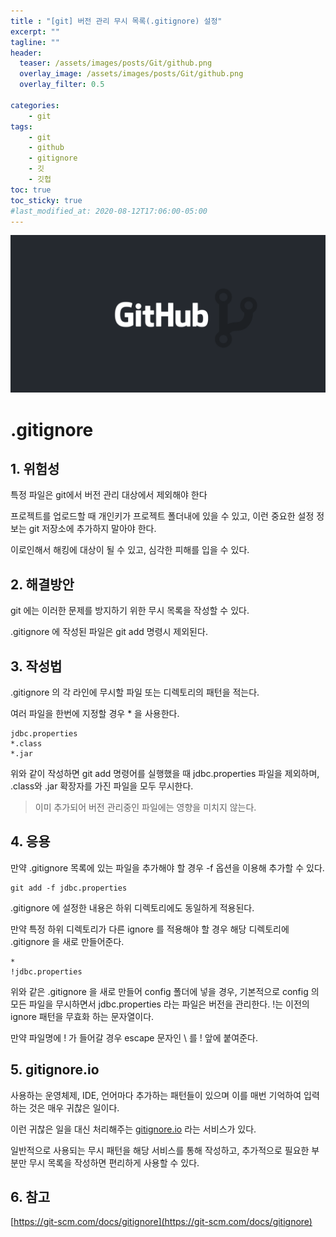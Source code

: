 ```yaml
---
title : "[git] 버전 관리 무시 목록(.gitignore) 설정"
excerpt: ""
tagline: ""
header:
  teaser: /assets/images/posts/Git/github.png
  overlay_image: /assets/images/posts/Git/github.png
  overlay_filter: 0.5
  
categories:
    - git
tags:
    - git
    - github
    - gitignore
    - 깃
    - 깃헙
toc: true
toc_sticky: true
#last_modified_at: 2020-08-12T17:06:00-05:00
---
```


![Github](/assets/images/posts/Git/github.png)

# .gitignore

## 1. 위험성
특정 파일은 git에서 버전 관리 대상에서 제외해야 한다

프로젝트를 업로드할 때 개인키가 프로젝트 폴더내에 있을 수 있고, 이런 중요한 설정 정보는 git 저장소에 추가하지 말아야 한다.

이로인해서 해킹에 대상이 될 수 있고, 심각한 피해를 입을 수 있다.



## 2. 해결방안
git 에는 이러한 문제를 방지하기 위한 무시 목록을 작성할 수 있다.

.gitignore 에 작성된 파일은 git add 명령시 제외된다.



## 3. 작성법
.gitignore 의 각 라인에 무시할 파일 또는 디렉토리의 패턴을 적는다.

여러 파일을 한번에 지정할 경우 * 을 사용한다.

```
jdbc.properties
*.class
*.jar
```

위와 같이 작성하면 git add 명령어를 실행했을 때 jdbc.properties 파일을 제외하며, .class와 .jar 확장자를 가진 파일을 모두 무시한다.

> 이미 추가되어 버전 관리중인 파일에는 영향을 미치지 않는다.



## 4. 응용
만약 .gitignore 목록에 있는 파일을 추가해야 할 경우 -f 옵션을 이용해 추가할 수 있다.

```
git add -f jdbc.properties
```


.gitignore 에 설정한 내용은 하위 디렉토리에도 동일하게 적용된다.

만약 특정 하위 디렉토리가 다른 ignore 를 적용해야 할 경우 해당 디렉토리에 .gitignore 을 새로 만들어준다.

```
*
!jdbc.properties
```
위와 같은 .gitignore 을 새로 만들어 config 폴더에 넣을 경우, 기본적으로 config 의 모든 파일을 무시하면서 jdbc.properties 라는 파일은 버전을 관리한다. !는 이전의 ignore 패턴을 무효화 하는 문자열이다.

만약 파일명에 ! 가 들어갈 경우 escape 문자인 \ 를 ! 앞에 붙여준다.

## 5. gitignore.io
사용하는 운영체제, IDE, 언어마다 추가하는 패턴들이 있으며 이를 매번 기억하여 입력하는 것은 매우 귀찮은 일이다.

이런 귀찮은 일을 대신 처리해주는 [gitignore.io](https://www.toptal.com/developers/gitignore) 라는 서비스가 있다.

일반적으로 사용되는 무시 패턴을 해당 서비스를 통해 작성하고, 추가적으로 필요한 부분만 무시 목록을 작성하면 편리하게 사용할 수 있다.

## 6. 참고
[https://git-scm.com/docs/gitignore](https://git-scm.com/docs/gitignore)